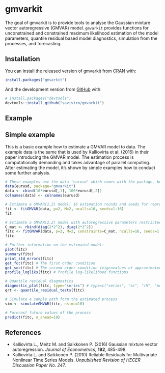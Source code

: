 
<!-- README.md is generated from README.Rmd. Please edit that file -->

# gmvarkit

<!-- badges: start -->

<!-- badges: end -->

The goal of gmvarkit is to provide tools to analyse the Gaussian mixture
vector autoregressive (GMVAR) model. `gmvarkit` provides functions for
unconstrained and constrained maximum likelihood estimation of the model
parameters, quantile residual based model diagnostics, simulation from
the processes, and forecasting.

## Installation

You can install the released version of gmvarkit from
[CRAN](https://CRAN.R-project.org) with:

``` r
install.packages("gmvarkit")
```

And the development version from [GitHub](https://github.com/) with:

``` r
# install.packages("devtools")
devtools::install_github("saviviro/gmvarkit")
```

## Example

## Simple example

This is a basic example how to estimate a GMVAR model to data. The
example data is the same that is used by Kalliovirta et al. (2016) in
their paper introducing the GMVAR model. The estimation process is
computationally demanding and takes advantage of parallel computing.
After estimating the model, it’s shown by simple examples how to conduct
some further
analysis.

``` r
# These examples use the data 'eurusd' which comes with the package, but in a scaled form.
data(eurusd, package="gmvarkit")
data <- cbind(10*eurusd[,1], 100*eurusd[,2])
colnames(data) <- colnames(eurusd)

# Estimate a GMVAR(2,2) model: 16 estimation rounds and seeds for reproducible results
fit <- fitGMVAR(data, p=2, M=2, ncalls=16, seeds=1:16)
fit

# Estimate a GMVAR(2,2) model with autoregressive parameters restricted to be the same for all regimes
C_mat <- rbind(diag(2*2^2), diag(2*2^2))
fitc <- fitGMVAR(data, p=2, M=2, constraints=C_mat, ncalls=16, seeds=1:16)
fitc

# Further information on the estimated model:
plot(fitc)
summary(fitc)
print_std_errors(fitc)
get_foc(fitc) # The first order condition
get_soc(fitc) # The second order condition (eigenvalues of approximated Hessian)
profile_logliks(fitc) # Profile log-likelihood functions

# Quantile residual diagnostics
diagnostic_plot(fitc, type="series") # type=c("series", "ac", "ch", "norm")
qrt <- quantile_residual_tests(fitc)

# Simulate a sample path form the estimated process
sim <- simulateGMVAR(fitc, nsimu=10)

# Forecast future values of the process
predict(fitc, n_ahead=10)
```

## References

  - Kalliovirta L., Meitz M. and Saikkonen P. (2016) Gaussian mixture
    vector autoregression. *Journal of Econometrics*, **192**, 485-498.
  - Kalliovirta L. and Saikkonen P. (2010) Reliable Residuals for
    Multivariate Nonlinear Time Series Models. *Unpublished Revision of
    HECER Discussion Paper No. 247*.
